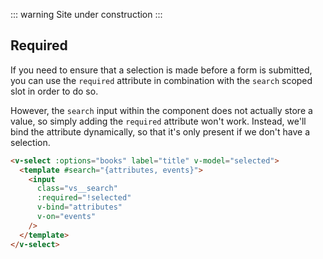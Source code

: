 ::: warning
Site under construction
:::

## Required

If you need to ensure that a selection is made before a form is submitted, you
can use the `required` attribute in combination with the `search` scoped slot in
order to do so.

However, the `search` input within the component does not actually store a
value, so simply adding the `required` attribute won't work. Instead, we'll bind
the attribute dynamically, so that it's only present if we don't have a
selection.

<ValidationRequired />

```html
<v-select :options="books" label="title" v-model="selected">
  <template #search="{attributes, events}">
    <input
      class="vs__search"
      :required="!selected"
      v-bind="attributes"
      v-on="events"
    />
  </template>
</v-select>
```
